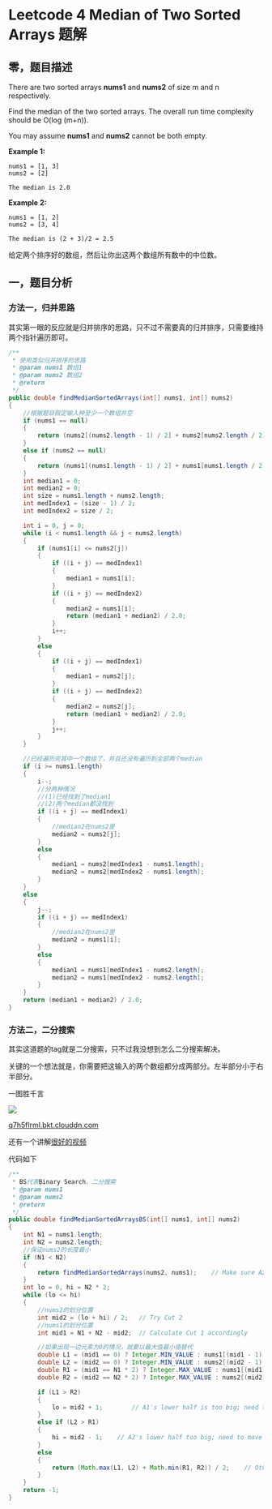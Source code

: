 # Leetcode 4 Median of Two Sorted Arrays 题解

## 零，题目描述

There are two sorted arrays **nums1** and **nums2** of size m and n respectively.

Find the median of the two sorted arrays. The overall run time complexity should be O(log (m+n)).

You may assume **nums1** and **nums2** cannot be both empty.

**Example 1:**

```
nums1 = [1, 3]
nums2 = [2]

The median is 2.0
```

**Example 2:**

```
nums1 = [1, 2]
nums2 = [3, 4]

The median is (2 + 3)/2 = 2.5
```

给定两个排序好的数组，然后让你出这两个数组所有数中的中位数。



## 一，题目分析

### 方法一，归并思路

其实第一眼的反应就是归并排序的思路，只不过不需要真的归并排序，只需要维持两个指针遍历即可。

```java
/**
 * 使用类似归并排序的思路
 * @param nums1 数组1
 * @param nums2 数组2
 * @return
 */
public double findMedianSortedArrays(int[] nums1, int[] nums2)
{
    //根据题目假定输入种至少一个数组非空
    if (nums1 == null)
    {
        return (nums2[(nums2.length - 1) / 2] + nums2[nums2.length / 2]) / 2.0;
    }
    else if (nums2 == null)
    {
        return (nums1[(nums1.length - 1) / 2] + nums1[nums1.length / 2]) / 2.0;
    }
    int median1 = 0;
    int median2 = 0;
    int size = nums1.length + nums2.length;
    int medIndex1 = (size - 1) / 2;
    int medIndex2 = size / 2;

    int i = 0, j = 0;
    while (i < nums1.length && j < nums2.length)
    {
        if (nums1[i] <= nums2[j])
        {
            if ((i + j) == medIndex1)
            {
                median1 = nums1[i];
            }
            if ((i + j) == medIndex2)
            {
                median2 = nums1[i];
                return (median1 + median2) / 2.0;
            }
            i++;
        }
        else
        {
            if ((i + j) == medIndex1)
            {
                median1 = nums2[j];
            }
            if ((i + j) == medIndex2)
            {
                median2 = nums2[j];
                return (median1 + median2) / 2.0;
            }
            j++;
        }
    }

    //已经遍历完其中一个数组了，并且还没有遍历到全部两个median
    if (i >= nums1.length)
    {
        i--;
        //分两种情况
        //(1)已经找到了median1
        //(2)两个median都没找到
        if ((i + j) == medIndex1)
        {
            //median2在nums2里
            median2 = nums2[j];
        }
        else
        {
            median1 = nums2[medIndex1 - nums1.length];
            median2 = nums2[medIndex2 - nums1.length];
        }
    }
    else
    {
        j--;
        if ((i + j) == medIndex1)
        {
            //median2在nums2里
            median2 = nums1[i];
        }
        else
        {
            median1 = nums1[medIndex1 - nums2.length];
            median2 = nums1[medIndex2 - nums2.length];
        }
    }
    return (median1 + median2) / 2.0;
}
```



### 方法二，二分搜索

其实这道题的tag就是二分搜索，只不过我没想到怎么二分搜索解决。

关键的一个想法就是，你需要把这输入的两个数组都分成两部分。左半部分小于右半部分。

一图胜千言

![](http://q7h5flrml.bkt.clouddn.com/20200320122815.png)

[q7h5flrml.bkt.clouddn.com](https://portal.qiniu.com/cdn/domain/q7h5flrml.bkt.clouddn.com)

还有一个讲解[很好的视频](https://www.youtube.com/watch?v=LPFhl65R7ww)

代码如下

```java
/**
 * BS代表Binary Search，二分搜索
 * @param nums1
 * @param nums2
 * @return
 */
public double findMedianSortedArraysBS(int[] nums1, int[] nums2)
{
    int N1 = nums1.length;
    int N2 = nums2.length;
    //保证nums2的长度最小
    if (N1 < N2)
    {
        return findMedianSortedArrays(nums2, nums1);    // Make sure A2 is the shorter one.
    }
    int lo = 0, hi = N2 * 2;
    while (lo <= hi)
    {
        //nums2的划分位置
        int mid2 = (lo + hi) / 2;   // Try Cut 2
        //nums1的划分位置
        int mid1 = N1 + N2 - mid2;  // Calculate Cut 1 accordingly

        //如果出现一边元素为0的情况，就要以最大值最小值替代
        double L1 = (mid1 == 0) ? Integer.MIN_VALUE : nums1[(mid1 - 1) / 2];    // Get L1, R1, L2, R2 respectively
        double L2 = (mid2 == 0) ? Integer.MIN_VALUE : nums2[(mid2 - 1) / 2];
        double R1 = (mid1 == N1 * 2) ? Integer.MAX_VALUE : nums1[(mid1) / 2];
        double R2 = (mid2 == N2 * 2) ? Integer.MAX_VALUE : nums2[(mid2) / 2];

        if (L1 > R2)
        {
            lo = mid2 + 1;        // A1's lower half is too big; need to move C1 left (C2 right)
        }
        else if (L2 > R1)
        {
            hi = mid2 - 1;    // A2's lower half too big; need to move C2 left.
        }
        else
        {
            return (Math.max(L1, L2) + Math.min(R1, R2)) / 2;    // Otherwise, that's the right cut.
        }
    }
    return -1;
}
```